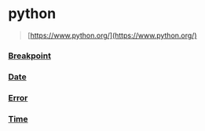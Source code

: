 python
===
>[https://www.python.org/](https://www.python.org/)

### [Breakpoint](./breakpoint/README.md)
### [Date](./date/README.md)
### [Error](./error.md)
### [Time](./time/README.md)
